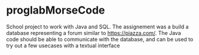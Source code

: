 # proglabMorseCode

School project to work with Java and SQL. The assignement was a build a database representing a forum similar to https://piazza.com/.
The Java code should be able to communicate with the database, and can be used to try out a few usecases with a textual interface
